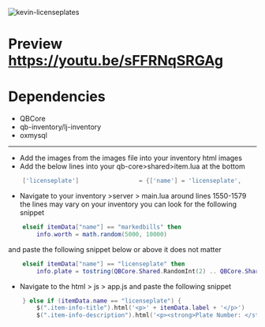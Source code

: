 ![kevin-licenseplates](https://user-images.githubusercontent.com/89563654/196052842-b97193b0-6f25-44c9-88ca-9866a017c6ae.jpg)

# Preview https://youtu.be/sFFRNqSRGAg
# Dependencies
- QBCore
- qb-inventory/lj-inventory
- oxmysql

------------------------------------------------------------------------------------

* Add the images from the images file into your inventory html images
* Add the below lines into your qb-core>shared>item.lua at the bottom
```lua
	['licenseplate'] 				 = {['name'] = 'licenseplate', 			  	  	['label'] = 'License Plate', 			['weight'] = 1000, 		['type'] = 'item', 		['image'] = 'licenseplate.png', 			['unique'] = true, 		['useable'] = true, 	['shouldClose'] = true,	   ['combinable'] = nil,   ['description'] = ''},
```

* Navigate to your inventory >server > main.lua around lines 1550-1579 the lines may vary on your inventory you can look for the following snippet
```lua
	elseif itemData["name"] == "markedbills" then
		info.worth = math.random(5000, 10000)
```
and paste the following snippet below or above it does not matter
```lua
	elseif itemData["name"] == "licenseplate" then
		info.plate = tostring(QBCore.Shared.RandomInt(2) .. QBCore.Shared.RandomStr(2) .. QBCore.Shared.RandomInt(2) .. QBCore.Shared.RandomStr(2))
```
* Navigate to the html > js > app.js and paste the following snippet
```lua
	} else if (itemData.name == "licenseplate") {
		$(".item-info-title").html('<p>' + itemData.label + '</p>')
		$(".item-info-description").html('<p><strong>Plate Number: </strong><span>'+ itemData.info.plate);
```
